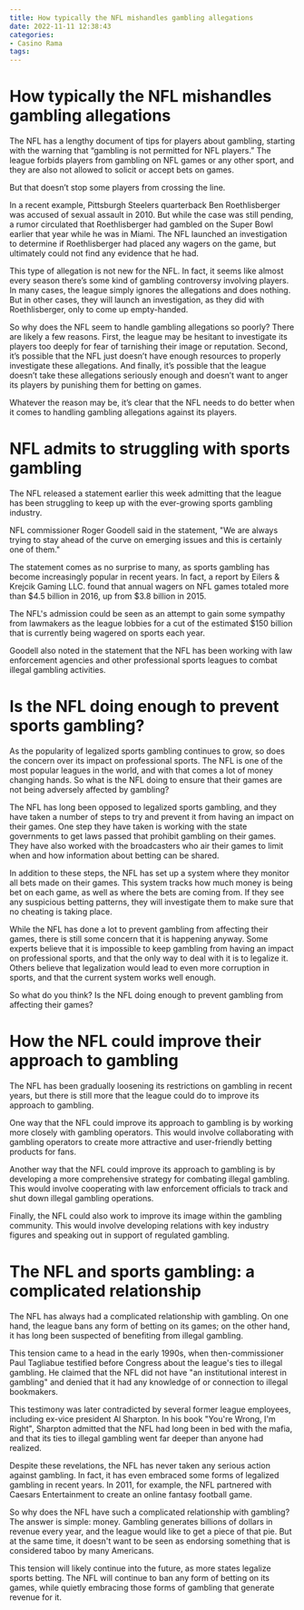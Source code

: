 ```yaml
---
title: How typically the NFL mishandles gambling allegations
date: 2022-11-11 12:38:43
categories:
- Casino Rama
tags:
---
```



#  How typically the NFL mishandles gambling allegations

The NFL has a lengthy document of tips for players about gambling, starting with the warning that “gambling is not permitted for NFL players.” The league forbids players from gambling on NFL games or any other sport, and they are also not allowed to solicit or accept bets on games.

But that doesn’t stop some players from crossing the line.

In a recent example, Pittsburgh Steelers quarterback Ben Roethlisberger was accused of sexual assault in 2010. But while the case was still pending, a rumor circulated that Roethlisberger had gambled on the Super Bowl earlier that year while he was in Miami. The NFL launched an investigation to determine if Roethlisberger had placed any wagers on the game, but ultimately could not find any evidence that he had.

This type of allegation is not new for the NFL. In fact, it seems like almost every season there’s some kind of gambling controversy involving players. In many cases, the league simply ignores the allegations and does nothing. But in other cases, they will launch an investigation, as they did with Roethlisberger, only to come up empty-handed.

So why does the NFL seem to handle gambling allegations so poorly? There are likely a few reasons. First, the league may be hesitant to investigate its players too deeply for fear of tarnishing their image or reputation. Second, it’s possible that the NFL just doesn’t have enough resources to properly investigate these allegations. And finally, it’s possible that the league doesn’t take these allegations seriously enough and doesn’t want to anger its players by punishing them for betting on games.

Whatever the reason may be, it’s clear that the NFL needs to do better when it comes to handling gambling allegations against its players.

#  NFL admits to struggling with sports gambling

The NFL released a statement earlier this week admitting that the league has been struggling to keep up with the ever-growing sports gambling industry.

NFL commissioner Roger Goodell said in the statement, "We are always trying to stay ahead of the curve on emerging issues and this is certainly one of them."

The statement comes as no surprise to many, as sports gambling has become increasingly popular in recent years. In fact, a report by Eilers & Krejcik Gaming LLC. found that annual wagers on NFL games totaled more than $4.5 billion in 2016, up from $3.8 billion in 2015.

The NFL's admission could be seen as an attempt to gain some sympathy from lawmakers as the league lobbies for a cut of the estimated $150 billion that is currently being wagered on sports each year.

Goodell also noted in the statement that the NFL has been working with law enforcement agencies and other professional sports leagues to combat illegal gambling activities.

#  Is the NFL doing enough to prevent sports gambling?

As the popularity of legalized sports gambling continues to grow, so does the concern over its impact on professional sports. The NFL is one of the most popular leagues in the world, and with that comes a lot of money changing hands. So what is the NFL doing to ensure that their games are not being adversely affected by gambling?

The NFL has long been opposed to legalized sports gambling, and they have taken a number of steps to try and prevent it from having an impact on their games. One step they have taken is working with the state governments to get laws passed that prohibit gambling on their games. They have also worked with the broadcasters who air their games to limit when and how information about betting can be shared.

In addition to these steps, the NFL has set up a system where they monitor all bets made on their games. This system tracks how much money is being bet on each game, as well as where the bets are coming from. If they see any suspicious betting patterns, they will investigate them to make sure that no cheating is taking place.

While the NFL has done a lot to prevent gambling from affecting their games, there is still some concern that it is happening anyway. Some experts believe that it is impossible to keep gambling from having an impact on professional sports, and that the only way to deal with it is to legalize it. Others believe that legalization would lead to even more corruption in sports, and that the current system works well enough.

So what do you think? Is the NFL doing enough to prevent gambling from affecting their games?

#  How the NFL could improve their approach to gambling

The NFL has been gradually loosening its restrictions on gambling in recent years, but there is still more that the league could do to improve its approach to gambling.

One way that the NFL could improve its approach to gambling is by working more closely with gambling operators. This would involve collaborating with gambling operators to create more attractive and user-friendly betting products for fans.

Another way that the NFL could improve its approach to gambling is by developing a more comprehensive strategy for combating illegal gambling. This would involve cooperating with law enforcement officials to track and shut down illegal gambling operations.

Finally, the NFL could also work to improve its image within the gambling community. This would involve developing relations with key industry figures and speaking out in support of regulated gambling.

#  The NFL and sports gambling: a complicated relationship

The NFL has always had a complicated relationship with gambling. On one hand, the league bans any form of betting on its games; on the other hand, it has long been suspected of benefiting from illegal gambling.

This tension came to a head in the early 1990s, when then-commissioner Paul Tagliabue testified before Congress about the league's ties to illegal gambling. He claimed that the NFL did not have "an institutional interest in gambling" and denied that it had any knowledge of or connection to illegal bookmakers.

This testimony was later contradicted by several former league employees, including ex-vice president Al Sharpton. In his book "You're Wrong, I'm Right", Sharpton admitted that the NFL had long been in bed with the mafia, and that its ties to illegal gambling went far deeper than anyone had realized.

Despite these revelations, the NFL has never taken any serious action against gambling. In fact, it has even embraced some forms of legalized gambling in recent years. In 2011, for example, the NFL partnered with Caesars Entertainment to create an online fantasy football game.

So why does the NFL have such a complicated relationship with gambling? The answer is simple: money. Gambling generates billions of dollars in revenue every year, and the league would like to get a piece of that pie. But at the same time, it doesn't want to be seen as endorsing something that is considered taboo by many Americans.

This tension will likely continue into the future, as more states legalize sports betting. The NFL will continue to ban any form of betting on its games, while quietly embracing those forms of gambling that generate revenue for it.